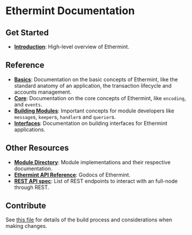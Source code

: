 <!--
layout: home
title: Ethermint Documentation
description: Ethermint is a scalable and interoperable Ethereum, built on Proof-of-Stake with fast-finality.
sections:
  - title: Introduction
    desc: Read a high-level overview of Ethermint and its architecture.
    url: /intro
    icon: specifications
  - title: Basics
    desc: Start with the basic concepts of Ethermint, like accounts and transactions.
    url: /basics
    icon: basics
  - title: Core Concepts
    desc: Read about the core concepts like encoding and events.
    url: /core
    icon: core
stack:
  - title: Cosmos SDK
    desc: The SDK is the world’s most popular framework for building application-specific blockchains.
    color: "#BA3FD9"
    label: sdk
    url: http://docs.cosmos.network
  - title: Ethereum
    desc: Ethereum is a global, open-source platform for decentralized applications.
    color: "#1A1F36"
    label: ethereum-black
    url: https://eth.wiki
  - title: Tendermint Core
    desc: The leading BFT engine for building blockchains, powering Ethermint.
    color: "#00BB00"
    label: core
    url: http://docs.tendermint.com
footer:
  newsletter: false
aside: false
-->

# Ethermint Documentation

## Get Started

- **[Introduction](./intro/overview.md)**: High-level overview of Ethermint.

## Reference

- **[Basics](./basics/)**: Documentation on the basic concepts of Ethermint, like the standard anatomy of an application, the transaction lifecycle and accounts management.
- **[Core](./core/)**: Documentation on the core concepts of Ethermint, like `encoding`, and `events`.
- **[Building Modules](./building-modules/)**: Important concepts for module developers like `message`s, `keeper`s, `handler`s and `querier`s.
- **[Interfaces](./interfaces/)**: Documentation on building interfaces for Ethermint applications.

## Other Resources

- **[Module Directory](../x/)**: Module implementations and their respective documentation.
- **[Ethermint API Reference](https://godoc.org/github.com/cosmos/ethermint)**: Godocs of Ethermint.
- **[REST API spec](https://cosmos.network/rpc/)**: List of REST endpoints to interact with an full-node through REST.

## Contribute

See [this file](https://github.com/ChainSafe/ethermint/blob/development/docs/DOCS_README.md) for details of the build process and considerations when making changes.
